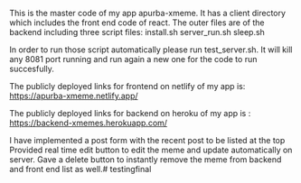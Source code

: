 This is the master code of my app apurba-xmeme.
It has a client directory which includes the front end code of react.
The outer files are of the backend including three script files:
install.sh
server_run.sh
sleep.sh

In order to run those script automatically please run test_server.sh. It will kill any 8081 port running and run again a new one for the code to run succesfully.



The publicly deployed links for frontend on netlify of my app is: https://apurba-xmeme.netlify.app/

The publicly deployed links for backend on heroku of my app is : https://backend-xmemes.herokuapp.com/


I have implemented a post form with the recent post to be listed at the top
Provided real time edit button to edit the meme and update automatically on server.
Gave a delete button to instantly remove the meme from backend and front end list as well.#   t e s t i n g f i n a l  
 